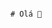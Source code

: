                                                                                                                               # Olá 👋

